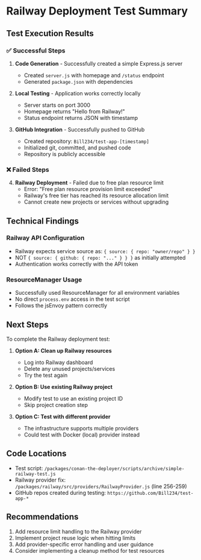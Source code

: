 # Railway Deployment Test Summary

## Test Execution Results

### ✅ Successful Steps

1. **Code Generation** - Successfully created a simple Express.js server
   - Created `server.js` with homepage and `/status` endpoint
   - Generated `package.json` with dependencies

2. **Local Testing** - Application works correctly locally
   - Server starts on port 3000
   - Homepage returns "Hello from Railway!"
   - Status endpoint returns JSON with timestamp

3. **GitHub Integration** - Successfully pushed to GitHub
   - Created repository: `Bill234/test-app-[timestamp]`
   - Initialized git, committed, and pushed code
   - Repository is publicly accessible

### ❌ Failed Steps

4. **Railway Deployment** - Failed due to free plan resource limit
   - Error: "Free plan resource provision limit exceeded"
   - Railway's free tier has reached its resource allocation limit
   - Cannot create new projects or services without upgrading

## Technical Findings

### Railway API Configuration
- Railway expects service source as: `{ source: { repo: "owner/repo" } }`
- NOT `{ source: { github: { repo: "..." } } }` as initially attempted
- Authentication works correctly with the API token

### ResourceManager Usage
- Successfully used ResourceManager for all environment variables
- No direct `process.env` access in the test script
- Follows the jsEnvoy pattern correctly

## Next Steps

To complete the Railway deployment test:

1. **Option A: Clean up Railway resources**
   - Log into Railway dashboard
   - Delete any unused projects/services
   - Try the test again

2. **Option B: Use existing Railway project**
   - Modify test to use an existing project ID
   - Skip project creation step

3. **Option C: Test with different provider**
   - The infrastructure supports multiple providers
   - Could test with Docker (local) provider instead

## Code Locations

- Test script: `/packages/conan-the-deployer/scripts/archive/simple-railway-test.js`
- Railway provider fix: `/packages/railway/src/providers/RailwayProvider.js` (line 256-259)
- GitHub repos created during testing: `https://github.com/Bill234/test-app-*`

## Recommendations

1. Add resource limit handling to the Railway provider
2. Implement project reuse logic when hitting limits
3. Add provider-specific error handling and user guidance
4. Consider implementing a cleanup method for test resources